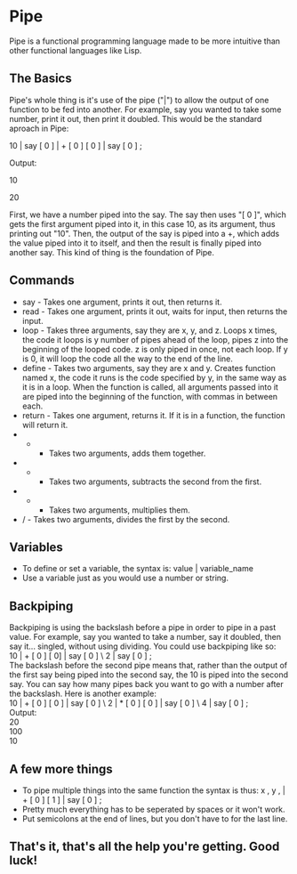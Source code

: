 # Pipe
Pipe is a functional programming language made to be more intuitive than other functional languages like Lisp.

## The Basics
Pipe's whole thing is it's use of the pipe ("|") to allow the output of one function to be fed into another. For example, say you wanted to take some number, print it out, then print it doubled. This would be the standard aproach in Pipe:

10 | say [ 0 ] | + [ 0 ] [ 0 ] | say [ 0 ] ;

Output:

10

20

First, we have a number piped into the say. The say then uses "[ 0 ]", which gets the first argument piped into it, in this case 10, as its argument, thus printing out "10". Then, the output of the say is piped into a +, which adds the value piped into it to itself, and then the result is finally piped into another say.
This kind of thing is the foundation of Pipe.
 ## Commands
 - say - Takes one argument, prints it out, then returns it.
 - read - Takes one argument, prints it out, waits for input, then returns the input.
 - loop - Takes three arguments, say they are x, y, and z. Loops x times, the code it loops is y number of pipes ahead of the loop, pipes z into the beginning of the looped code. z is only piped in once, not each loop. If y is 0, it will loop the code all the way to the end of the line.
 - define - Takes two arguments, say they are x and y. Creates function named x, the code it runs is the code specified by y, in the same way as it is in a loop. When the function is called, all arguments passed into it are piped into the beginning of the function, with commas in between each.
 - return - Takes one argument, returns it. If it is in a function, the function will return it.
 - + - Takes two arguments, adds them together.
 - - - Takes two arguments, subtracts the second from the first.
 - * - Takes two arguments, multiplies them.
 - / - Takes two arguments, divides the first by the second.
 
 ## Variables
 - To define or set a variable, the syntax is: value | variable_name
 - Use a variable just as you would use a number or string.
 ## Backpiping
 Backpiping is using the backslash before a pipe in order to pipe in a past value. For example, say you wanted to take a number, say it doubled, then say it... singled, without using dividing. You could use backpiping like so:  
 10 | + [ 0 ] [ 0] | say [ 0 ] \ 2 | say [ 0 ] ;  
 The backslash before the second pipe means that, rather than the output of the first say being piped into the second say, the 10 is piped into the second say. You can say how many pipes back you want to go with a number after the backslash. Here is another example:  
 10 | + [ 0 ] [ 0 ] | say [ 0 ]  \ 2 | * [ 0 ] [ 0 ] | say [ 0 ] \ 4 | say [ 0 ] ;  
 Output:  
 20  
 100  
 10  
 ## A few more things
 - To pipe multiple things into the same function the syntax is thus: x , y , | + [ 0 ] [ 1 ] | say [ 0 ] ;
 - Pretty much everything has to be seperated by spaces or it won't work.
 - Put semicolons at the end of lines, but you don't have to for the last line.
 
 ## That's it, that's all the help you're getting. Good luck!
